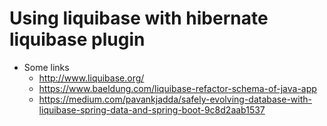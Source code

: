 # Using liquibase with hibernate liquibase plugin

* Some links
    * http://www.liquibase.org/
    * https://www.baeldung.com/liquibase-refactor-schema-of-java-app
    * https://medium.com/pavankjadda/safely-evolving-database-with-liquibase-spring-data-and-spring-boot-9c8d2aab1537